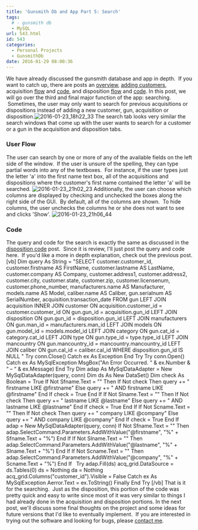```yaml
---
title: 'Gunsmith Db and App Part 5: Search'
tags:
  # - gunsmith db
  - MySQL
url: 543.html
id: 543
categories:
  - Personal Projects
  - GunsmithDb
date: 2016-01-29 08:00:36
---
```


We have already discussed the gunsmith database and app in depth.  If you want to catch up, there are posts an [overview](http://www.techtrek.io/gunsmith-db-and-app-part-1-overview/), [adding customers](http://www.techtrek.io/gunsmith-db-and-app-part-2-adding-customers/), acquisition [flow](http://www.techtrek.io/gunsmith-db-and-app-part-3-1-acquisition-flow/) and [code](http://www.techtrek.io/gunsmith-db-and-app-part-3-2-acquisition-code/), and disposition [flow](http://www.techtrek.io/gunsmith-db-and-app-part-4-1-disposition-flow/) and [code](http://www.techtrek.io/gunsmith-db-and-app-part-4-2-disposition-code/). In this post, we will go over the third and final major function of the app: searching.  Sometimes, the user may only want to search for previous acquisitions or dispositions instead of adding a new customer, gun, acquisition or disposition.![2016-01-23_18h22_33](http://www.techtrek.io/wp-content/uploads/2016/01/2016-01-23_18h22_33.png) The search tab looks very similar the search windows that come up with the user wants to search for a customer or a gun in the acquisition and disposition tabs.

### User Flow

The user can search by one or more of any of the available fields on the left side of the window.  If the user is unsure of the spelling, they can type partial words into any of the textboxes.  For instance, if the user types just the letter 'a' into the first name text box, all of the acquisitions and dispositions where the customer's first name contained the letter 'a' will be searched. ![2016-01-23_21h02_23](http://www.techtrek.io/wp-content/uploads/2016/01/2016-01-23_21h02_23.png) Additionally, the user can choose which columns are displayed by checking and unchecked the boxes along the right side of the GUI.  By default, all of the columns are shown.  To hide columns, the user unchecks the columns he or she does not want to see and clicks 'Show'. ![2016-01-23_21h06_44](http://www.techtrek.io/wp-content/uploads/2016/01/2016-01-23_21h06_44.png)

### Code

The query and code for the search is exactly the same as discussed in the [disposition code](http://www.techtrek.io/gunsmith-db-and-app-part-4-2-disposition-code/) post.  Since it is review, I'll just post the query and code here.  If you'd like a more in depth explanation, check out the previous post. \[vb\] Dim query As String = "SELECT customer.customer\_id, customer.firstname AS FirstName, customer.lastname AS LastName, customer.company AS Company, customer.address1, customer.address2, customer.city, customer.state, customer.zip, customer.licensenum, customer.phone\_number, manufacturers.name AS Manufacturer, models.name AS Model, caliber.name AS Caliber, gun.serialnum AS SerialNumber, acquisition.transaction\_date FROM gun LEFT JOIN acquisition INNER JOIN customer ON acquisition.customer\_id = customer.customer\_id ON gun.gun\_id = acquisition.gun\_id LEFT JOIN disposition ON gun.gun\_id = disposition.gun\_id LEFT JOIN manufacturers ON gun.man\_id = manufacturers.man\_id LEFT JOIN models ON gun.model\_id = models.model\_id LEFT JOIN category ON gun.cat\_id = category.cat\_id LEFT JOIN type ON gun.type\_id = type.type\_id LEFT JOIN mancountry ON gun.mancountry\_id = mancountry.mancountry\_id LEFT JOIN caliber ON gun.cal\_id = caliber.cal\_id WHERE disposition.gun\_id IS NULL " Try conn.Close() Catch ex As Exception End Try Try conn.Open() Catch ex As MySqlException MsgBox("An Error Occurred. " & ex.Number & “ – “ & ex.Message) End Try Dim adap As MySqlDataAdapter = New MySqlDataAdapter(query, conn) Dim ds As New DataSet() Dim check As Boolean = True If Not Sfname.Text = "" Then If Not check Then query += " firstname LIKE @firstname" Else query += " AND firstname LIKE @firstname" End If check = True End If If Not Slname.Text = "" Then If Not check Then query += " lastname LIKE @lastname" Else query += " AND lastname LIKE @lastname" End If check = True End If If Not Scname.Text = "" Then If Not check Then query += " company LIKE @company" Else query += " AND company LIKE @company" End If check = True End If   adap = New MySqlDataAdapter(query, conn) If Not Sfname.Text = "" Then adap.SelectCommand.Parameters.AddWithValue("@firstname", "%" + Sfname.Text + "%") End If If Not Slname.Text = "" Then adap.SelectCommand.Parameters.AddWithValue("@lastname", "%" + Slname.Text + "%") End If If Not Scname.Text = "" Then adap.SelectCommand.Parameters.AddWithValue("@company", "%" + Scname.Text + "%") End If   Try adap.Fill(ds) acq\_grid.DataSource = ds.Tables(0) ds = Nothing da = Nothing acq\_grid.Columns("customer_id").Visible = False Catch ex As MySqlException Aerror.Text = ex.ToString() Finally End Try \[/vb\] That is it for the searching.  Just as the disposition, this portion of the code was pretty quick and easy to write since most of it was very similar to things I had already done in the acquisition and disposition portions. In the next post, we'll discuss some final thoughts on the project and some ideas for future versions that I'd like to eventually implement.  If you are interested in trying out the software and looking for bugs, please [contact me](/contact/).